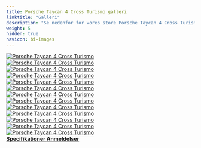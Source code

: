 ```yaml
---
title: Porsche Taycan 4 Cross Turismo galleri
linktitle: "Galleri"
description: "Se nedenfor for vores store Porsche Taycan 4 Cross Turismo-billedgalleri. Klik på billederne for versioner i høj opløsning."
weight: 5
hidden: true
navicon: bi-images
---
```

<!-- markdownlint-disable MD033 -->
<div class="row" id ="my-gallery">
	<div class="pswp-grid-item col-6 col-md-4">
		<a href="https://media.evkx.net/multimedia/models/porsche/taycan/taycan_4_cross_turismo/exterior_1.jpg"
data-pswp-src="https://media.evkx.net/multimedia/models/porsche/taycan/taycan_4_cross_turismo/exterior_1.jpg"
data-pswp-width="3000"
data-pswp-height="2001" 
target="_blank">
			<img src="https://media.evkx.net/multimedia/models/porsche/taycan/taycan_4_cross_turismo/exterior_1_xst.jpg" alt="Porsche Taycan 4 Cross Turismo" class="img-fluid " />
		</a>
	</div>
	<div class="pswp-grid-item col-6 col-md-4">
		<a href="https://media.evkx.net/multimedia/models/porsche/taycan/taycan_4_cross_turismo/exterior_2.jpg"
data-pswp-src="https://media.evkx.net/multimedia/models/porsche/taycan/taycan_4_cross_turismo/exterior_2.jpg"
data-pswp-width="3000"
data-pswp-height="2001" 
target="_blank">
			<img src="https://media.evkx.net/multimedia/models/porsche/taycan/taycan_4_cross_turismo/exterior_2_xst.jpg" alt="Porsche Taycan 4 Cross Turismo" class="img-fluid " />
		</a>
	</div>
	<div class="pswp-grid-item col-6 col-md-4">
		<a href="https://media.evkx.net/multimedia/models/porsche/taycan/taycan_4_cross_turismo/exterior_3.jpg"
data-pswp-src="https://media.evkx.net/multimedia/models/porsche/taycan/taycan_4_cross_turismo/exterior_3.jpg"
data-pswp-width="3000"
data-pswp-height="2001" 
target="_blank">
			<img src="https://media.evkx.net/multimedia/models/porsche/taycan/taycan_4_cross_turismo/exterior_3_xst.jpg" alt="Porsche Taycan 4 Cross Turismo" class="img-fluid " />
		</a>
	</div>
	<div class="pswp-grid-item col-6 col-md-4">
		<a href="https://media.evkx.net/multimedia/models/porsche/taycan/taycan_4_cross_turismo/exterior_4.jpg"
data-pswp-src="https://media.evkx.net/multimedia/models/porsche/taycan/taycan_4_cross_turismo/exterior_4.jpg"
data-pswp-width="3000"
data-pswp-height="2000" 
target="_blank">
			<img src="https://media.evkx.net/multimedia/models/porsche/taycan/taycan_4_cross_turismo/exterior_4_xst.jpg" alt="Porsche Taycan 4 Cross Turismo" class="img-fluid " />
		</a>
	</div>
	<div class="pswp-grid-item col-6 col-md-4">
		<a href="https://media.evkx.net/multimedia/models/porsche/taycan/taycan_4_cross_turismo/exterior_5.jpg"
data-pswp-src="https://media.evkx.net/multimedia/models/porsche/taycan/taycan_4_cross_turismo/exterior_5.jpg"
data-pswp-width="3000"
data-pswp-height="1954" 
target="_blank">
			<img src="https://media.evkx.net/multimedia/models/porsche/taycan/taycan_4_cross_turismo/exterior_5_xst.jpg" alt="Porsche Taycan 4 Cross Turismo" class="img-fluid " />
		</a>
	</div>
	<div class="pswp-grid-item col-6 col-md-4">
		<a href="https://media.evkx.net/multimedia/models/porsche/taycan/taycan_4_cross_turismo/frontseats_1.jpg"
data-pswp-src="https://media.evkx.net/multimedia/models/porsche/taycan/taycan_4_cross_turismo/frontseats_1.jpg"
data-pswp-width="3000"
data-pswp-height="1687" 
target="_blank">
			<img src="https://media.evkx.net/multimedia/models/porsche/taycan/taycan_4_cross_turismo/frontseats_1_xst.jpg" alt="Porsche Taycan 4 Cross Turismo" class="img-fluid " />
		</a>
	</div>
	<div class="pswp-grid-item col-6 col-md-4">
		<a href="https://media.evkx.net/multimedia/models/porsche/taycan/taycan_4_cross_turismo/frunk_1.jpg"
data-pswp-src="https://media.evkx.net/multimedia/models/porsche/taycan/taycan_4_cross_turismo/frunk_1.jpg"
data-pswp-width="3000"
data-pswp-height="2250" 
target="_blank">
			<img src="https://media.evkx.net/multimedia/models/porsche/taycan/taycan_4_cross_turismo/frunk_1_xst.jpg" alt="Porsche Taycan 4 Cross Turismo" class="img-fluid " />
		</a>
	</div>
	<div class="pswp-grid-item col-6 col-md-4">
		<a href="https://media.evkx.net/multimedia/models/porsche/taycan/taycan_4_cross_turismo/headlights_1.jpg"
data-pswp-src="https://media.evkx.net/multimedia/models/porsche/taycan/taycan_4_cross_turismo/headlights_1.jpg"
data-pswp-width="3000"
data-pswp-height="2000" 
target="_blank">
			<img src="https://media.evkx.net/multimedia/models/porsche/taycan/taycan_4_cross_turismo/headlights_1_xst.jpg" alt="Porsche Taycan 4 Cross Turismo" class="img-fluid " />
		</a>
	</div>
	<div class="pswp-grid-item col-6 col-md-4">
		<a href="https://media.evkx.net/multimedia/models/porsche/taycan/taycan_4_cross_turismo/interior_1.jpg"
data-pswp-src="https://media.evkx.net/multimedia/models/porsche/taycan/taycan_4_cross_turismo/interior_1.jpg"
data-pswp-width="3000"
data-pswp-height="1790" 
target="_blank">
			<img src="https://media.evkx.net/multimedia/models/porsche/taycan/taycan_4_cross_turismo/interior_1_xst.jpg" alt="Porsche Taycan 4 Cross Turismo" class="img-fluid " />
		</a>
	</div>
	<div class="pswp-grid-item col-6 col-md-4">
		<a href="https://media.evkx.net/multimedia/models/porsche/taycan/taycan_4_cross_turismo/main_1.jpg"
data-pswp-src="https://media.evkx.net/multimedia/models/porsche/taycan/taycan_4_cross_turismo/main_1.jpg"
data-pswp-width="3000"
data-pswp-height="2001" 
target="_blank">
			<img src="https://media.evkx.net/multimedia/models/porsche/taycan/taycan_4_cross_turismo/main_1_xst.jpg" alt="Porsche Taycan 4 Cross Turismo" class="img-fluid " />
		</a>
	</div>
	<div class="pswp-grid-item col-6 col-md-4">
		<a href="https://media.evkx.net/multimedia/models/porsche/taycan/taycan_4_cross_turismo/screens_1.jpg"
data-pswp-src="https://media.evkx.net/multimedia/models/porsche/taycan/taycan_4_cross_turismo/screens_1.jpg"
data-pswp-width="3000"
data-pswp-height="1854" 
target="_blank">
			<img src="https://media.evkx.net/multimedia/models/porsche/taycan/taycan_4_cross_turismo/screens_1_xst.jpg" alt="Porsche Taycan 4 Cross Turismo" class="img-fluid " />
		</a>
	</div>
	<div class="pswp-grid-item col-6 col-md-4">
		<a href="https://media.evkx.net/multimedia/models/porsche/taycan/taycan_4_cross_turismo/secondrowseats_1.jpg"
data-pswp-src="https://media.evkx.net/multimedia/models/porsche/taycan/taycan_4_cross_turismo/secondrowseats_1.jpg"
data-pswp-width="3000"
data-pswp-height="2250" 
target="_blank">
			<img src="https://media.evkx.net/multimedia/models/porsche/taycan/taycan_4_cross_turismo/secondrowseats_1_xst.jpg" alt="Porsche Taycan 4 Cross Turismo" class="img-fluid " />
		</a>
	</div>
	<div class="pswp-grid-item col-6 col-md-4">
		<a href="https://media.evkx.net/multimedia/models/porsche/taycan/taycan_4_cross_turismo/trunk_1.jpg"
data-pswp-src="https://media.evkx.net/multimedia/models/porsche/taycan/taycan_4_cross_turismo/trunk_1.jpg"
data-pswp-width="3000"
data-pswp-height="1449" 
target="_blank">
			<img src="https://media.evkx.net/multimedia/models/porsche/taycan/taycan_4_cross_turismo/trunk_1_xst.jpg" alt="Porsche Taycan 4 Cross Turismo" class="img-fluid " />
		</a>
	</div>
</div>
<script type="module">
  import PhotoSwipeLightbox from '/js/photoswipe-lightbox.esm.js';
    const lightbox = new PhotoSwipeLightbox({
       gallery: '#my-gallery',
        children: 'a',
        pswpModule: () => import('/js/photoswipe.esm.js')
    });
lightbox.init();
</script>
<div class="mt-3 mb-3">
<a href="../specifications/" class="text-decoration-none text-black">
<strong><i class="bi-arrow-left"></i> Specifikationer </strong>
</a>
<a href="../reviews/" class="text-decoration-none text-black float-end">
<strong>Anmeldelser <i class="bi-arrow-right"></i></strong>
</a>
</div>
